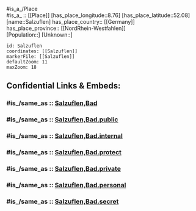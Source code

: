 ﻿---
confidential: public
isDeleted: false
location:
- 52.08
- 8.76
mapmarker: city
mapzoom:
- 7
- 12
SpocWebEntityId: 33901
tags:
- geo/City
type: City
---

#is_a_/Place  
#is_a_ :: [[Place]] 
[has_place_longitude::8.76] 
[has_place_latitude::52.08] 
[name::Salzuflen] 
has_place_country:: [[Germany]]  
has_place_province:: [[NordRhein-Westfahlen]]  
[Population::] 
[Unknown::] 


```leaflet
id: Salzuflen
coordinates: [[Salzuflen]] 
markerFile: [[Salzuflen]] 
defaultZoom: 11 
maxZoom: 18
```


## Confidential Links & Embeds: 

### #is_/same_as :: [Salzuflen,Bad](/_Standards/Earth/Continent/Europe/Europe~Central/Germany/Germany~West/Nordrhein-Westfalen/counties~NW/Lippe/cities~Lippe/Salzuflen,Bad/Salzuflen,Bad.md) 

### #is_/same_as :: [Salzuflen,Bad.public](/_public/Earth/Continent/Europe/Europe~Central/Germany/Germany~West/Nordrhein-Westfalen/counties~NW/Lippe/cities~Lippe/Salzuflen,Bad/Salzuflen,Bad.public.md) 

### #is_/same_as :: [Salzuflen,Bad.internal](/_internal/Earth/Continent/Europe/Europe~Central/Germany/Germany~West/Nordrhein-Westfalen/counties~NW/Lippe/cities~Lippe/Salzuflen,Bad/Salzuflen,Bad.internal.md) 

### #is_/same_as :: [Salzuflen,Bad.protect](/_protect/Earth/Continent/Europe/Europe~Central/Germany/Germany~West/Nordrhein-Westfalen/counties~NW/Lippe/cities~Lippe/Salzuflen,Bad/Salzuflen,Bad.protect.md) 

### #is_/same_as :: [Salzuflen,Bad.private](/_private/Earth/Continent/Europe/Europe~Central/Germany/Germany~West/Nordrhein-Westfalen/counties~NW/Lippe/cities~Lippe/Salzuflen,Bad/Salzuflen,Bad.private.md) 

### #is_/same_as :: [Salzuflen,Bad.personal](/_personal/Earth/Continent/Europe/Europe~Central/Germany/Germany~West/Nordrhein-Westfalen/counties~NW/Lippe/cities~Lippe/Salzuflen,Bad/Salzuflen,Bad.personal.md) 

### #is_/same_as :: [Salzuflen,Bad.secret](/_secret/Earth/Continent/Europe/Europe~Central/Germany/Germany~West/Nordrhein-Westfalen/counties~NW/Lippe/cities~Lippe/Salzuflen,Bad/Salzuflen,Bad.secret.md)

